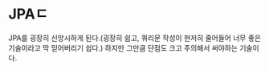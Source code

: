 # JPAㄷ
JPA를 굉장히 신앙시하게 된다.(굉장히 쉽고, 쿼리문 작성이 현저히 줄어들어 너무 좋은 기술이라고 막 믿어버리기 쉽다.) 하지만 그만큼 단점도 크고 주의해서 써야하는 기술이다.
